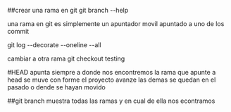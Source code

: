 
##crear una rama en git 
git branch --help

una rama en git es simplemente un apuntador movil apuntado a uno de los commit

git log --decorate --oneline --all  

cambiar a otra rama 
git checkout testing

#HEAD apunta siempre a donde nos encontremos  la rama que apunte a head se muve con forme el proyecto avanze las demas se quedan en el pasado o dende se hayan movido


##git branch 
muestra todas las ramas y en cual de ella nos econtramos